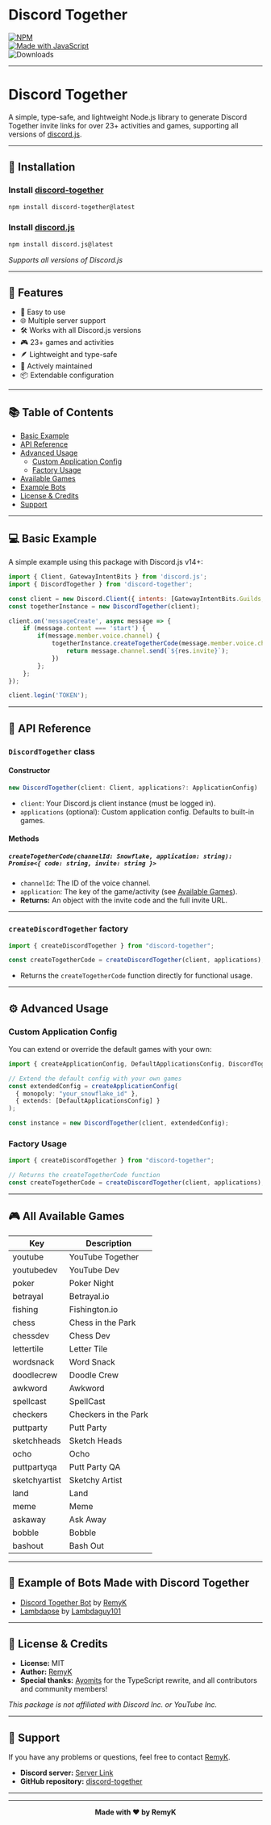 <p align="center">
  <h1><strong>Discord Together</strong></h1>
  <a href="https://nodei.co/npm/discord-together/">
    <img src="https://nodei.co/npm/discord-together.png" alt="NPM">
  </a>
  <br/>
  <a href="https://forthebadge.com">
    <img src="https://forthebadge.com/images/badges/made-with-javascript.svg" alt="Made with JavaScript">
  </a>
  <br/>
  <img src="https://img.shields.io/npm/dt/discord-together?style=for-the-badge" alt="Downloads">
</p>

---

# Discord Together

A simple, type-safe, and lightweight Node.js library to generate Discord Together invite links for over 23+ activities and games, supporting all versions of [discord.js](https://www.npmjs.com/package/discord.js).

---

## 🔩 Installation

### Install [discord-together](https://www.npmjs.com/package/discord-together)
```sh
npm install discord-together@latest
```

### Install [discord.js](https://www.npmjs.com/package/discord.js)
```sh
npm install discord.js@latest
```
*Supports all versions of Discord.js*

---

## 🔑 Features

- 🚀 Easy to use
- 🌐 Multiple server support
- 🛠️ Works with all Discord.js versions
- 🎮 23+ games and activities
- 🪶 Lightweight and type-safe
- 🤝 Actively maintained
- 📦 Extendable configuration

---

## 📚 Table of Contents

- [Basic Example](#-basic-example)
- [API Reference](#-api-reference)
- [Advanced Usage](#-advanced-usage)
  - [Custom Application Config](#custom-application-config)
  - [Factory Usage](#factory-usage)
- [Available Games](#-all-available-games)
- [Example Bots](#-example-of-bots-made-with-discord-together)
- [License & Credits](#-others)
- [Support](#support)

---

## 💻 Basic Example

A simple example using this package with Discord.js v14+:

```js
import { Client, GatewayIntentBits } from 'discord.js';
import { DiscordTogether } from 'discord-together';

const client = new Discord.Client({ intents: [GatewayIntentBits.Guilds, GatewayIntentBits.GuildMessages, GatewayIntentBits.MessageContent] });
const togetherInstance = new DiscordTogether(client);

client.on('messageCreate', async message => { 
    if (message.content === 'start') {
        if(message.member.voice.channel) {
            togetherInstance.createTogetherCode(message.member.voice.channel.id, 'chess').then(async res => {
                return message.channel.send(`${res.invite}`);
            })
        };
    };
});

client.login('TOKEN');
```

---

## 📝 API Reference

### `DiscordTogether` class

#### Constructor

```ts
new DiscordTogether(client: Client, applications?: ApplicationConfig)
```
- `client`: Your Discord.js client instance (must be logged in).
- `applications` (optional): Custom application config. Defaults to built-in games.

#### Methods

##### `createTogetherCode(channelId: Snowflake, application: string): Promise<{ code: string, invite: string }>`
- `channelId`: The ID of the voice channel.
- `application`: The key of the game/activity (see [Available Games](#-all-available-games)).
- **Returns:** An object with the invite code and the full invite URL.

---

### `createDiscordTogether` factory

```ts
import { createDiscordTogether } from "discord-together";

const createTogetherCode = createDiscordTogether(client, applications);
```
- Returns the `createTogetherCode` function directly for functional usage.

---

## ⚙️ Advanced Usage

### Custom Application Config

You can extend or override the default games with your own:

```ts
import { createApplicationConfig, DefaultApplicationsConfig, DiscordTogether } from "discord-together";

// Extend the default config with your own games
const extendedConfig = createApplicationConfig(
  { monopoly: "your_snowflake_id" },
  { extends: [DefaultApplicationsConfig] }
);

const instance = new DiscordTogether(client, extendedConfig);
```

### Factory Usage

```ts
import { createDiscordTogether } from "discord-together";

// Returns the createTogetherCode function
const createTogetherCode = createDiscordTogether(client, applications);
```

---

## 🎮 All Available Games

| Key            | Description                |
|----------------|---------------------------|
| youtube        | YouTube Together          |
| youtubedev     | YouTube Dev               |
| poker          | Poker Night               |
| betrayal       | Betrayal.io               |
| fishing        | Fishington.io             |
| chess          | Chess in the Park         |
| chessdev       | Chess Dev                 |
| lettertile     | Letter Tile               |
| wordsnack      | Word Snack                |
| doodlecrew     | Doodle Crew               |
| awkword        | Awkword                   |
| spellcast      | SpellCast                 |
| checkers       | Checkers in the Park      |
| puttparty      | Putt Party                |
| sketchheads    | Sketch Heads              |
| ocho           | Ocho                      |
| puttpartyqa    | Putt Party QA             |
| sketchyartist  | Sketchy Artist            |
| land           | Land                      |
| meme           | Meme                      |
| askaway        | Ask Away                  |
| bobble         | Bobble                    |
| bashout        | Bash Out                  |

---


## 🌌 Example of Bots Made with Discord Together

- [Discord Together Bot](https://github.com/RemyK888/discord-together-bot) by [RemyK](https://github.com/RemyK888)
- [Lambdapse](https://github.com/lambdagit101/lambdapse) by [Lambdaguy101](https://github.com/lambdagit101)

---

## 📝 License & Credits

- **License:** MIT
- **Author:** [RemyK](https://github.com/RemyK888)
- **Special thanks:** [Ayomits](https://github.com/Ayomits) for the TypeScript rewrite, and all contributors and community members!

*This package is not affiliated with Discord Inc. or YouTube Inc.*

---

## 💬 Support

If you have any problems or questions, feel free to contact [RemyK](https://discord.com/users/509397999924019211).

- **Discord server:** [Server Link](https://discord.gg/GK8jFXkybz)
- **GitHub repository:** [discord-together](https://github.com/RemyK888/discord-together)

---

<hr>

<p align="center"><b>Made with ❤ by RemyK</b></p>
